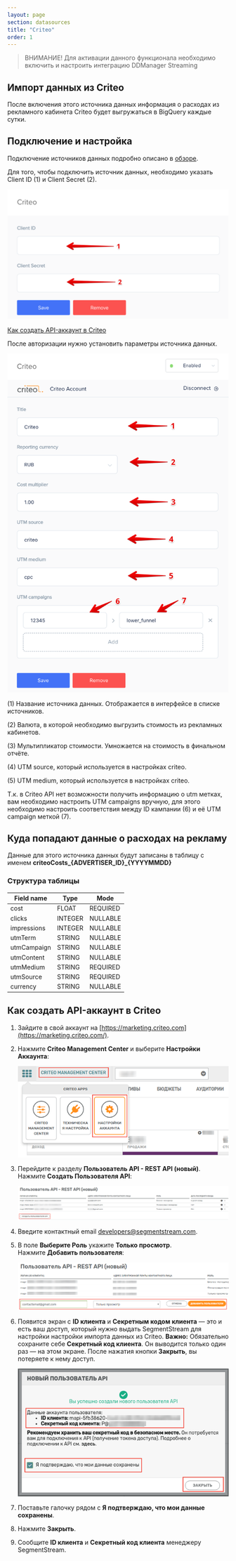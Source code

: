 ```yaml
---
layout: page
section: datasources
title: "Criteo"
order: 1
---
```


> ВНИМАНИЕ! Для активации данного функционала необходимо включить и настроить интеграцию DDManager Streaming

## Импорт данных из Criteo

После включения этого источника данных информация о расходах из рекламного кабинета Criteo будет выгружаться  в BigQuery каждые сутки.

## Подключение и настройка

Подключение источников данных подробно описано в [обзоре](https://docs.segmentstream.com/datasources/index).

Для того, чтобы подключить источник данных, необходимо указать Client ID (1) и Client Secret (2).

![](/img/criteo_1.png)

<a href="#APIAccountCriteo">Как создать API-аккаунт в Criteo</a>

После авторизации нужно установить параметры источника данных.

![](/img/criteo_2.png)

(1) Название источника данных. Отображается в интерфейсе в списке источников.

(2) Валюта, в которой необходимо выгрузить стоимость из рекламных кабинетов.

(3) Мультипликатор стоимости. Умножается на стоимость в финальном отчёте.

(4) UTM source, который используется в настройках criteo.

(5) UTM medium, который используется в настройках criteo.

Т.к. в Сriteo API нет возможности получить информацию о utm метках, вам необходимо настроить UTM campaigns вручную, для этого необходимо настроить соответствия между ID кампании (6) и её UTM campaign меткой (7).

## Куда попадают данные о расходах на рекламу

Данные для этого источника данных будут записаны в таблицу с именем **criteoCosts_{ADVERTISER_ID}_{YYYYMMDD}**

### Структура таблицы

Field name|Type|Mode
--- | --- | ---
cost | FLOAT | REQUIRED
clicks | INTEGER | NULLABLE
impressions | INTEGER | NULLABLE
utmTerm | STRING | NULLABLE
utmCampaign | STRING | NULLABLE
utmContent | STRING | NULLABLE
utmMedium | STRING | REQUIRED
utmSource | STRING | REQUIRED
currency | STRING | NULLABLE


## <a name="APIAccountCriteo"></a> Как создать API-аккаунт в Criteo

1. Зайдите в свой аккаунт на [https://marketing.criteo.com](https://marketing.criteo.com/).
2. Нажмите **Criteo Management Center** и выберите **Настройки Аккаунта**:

    ![](/img/criteo_ru_1.png)

3. Перейдите к разделу **Пользователь API - REST API (новый)**. Нажмите **Создать Пользователя API**:

    ![](/img/criteo_ru_2.png)

4. Введите контактный email [developers@segmentstream.com](mailto:developers@segmentstream.com). 
5. В поле **Выберите Роль** укажите **Только просмотр**. Нажмите **Добавить пользователя**:

    ![](/img/criteo_ru_3.png)

6. Появится экран с **ID клиента** и **Секретным кодом клиента** — это и есть ваш доступ, который нужно выдать SegmentStream для настройки настройки импорта данных из Criteo. **Важно:** Обязательно сохраните себе **Секретный код клиента**. Он выводится только один раз — на этом экране. После нажатия кнопки **Закрыть**, вы потеряете к нему доступ.

    ![](/img/criteo_ru_4.png)

7. Поставьте галочку рядом с **Я подтверждаю, что мои данные сохранены**.
8. Нажмите **Закрыть**.
9. Сообщите **ID клиента** и **Секретный код клиента** менеджеру SegmentStream.
